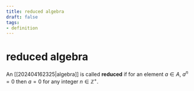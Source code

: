 ```yaml
---
title: reduced algebra
draft: false
tags:
- definition
---
```

# reduced algebra
An [[202404162325|algebra]] is called **reduced** if for an element $a \in A$, $a^n = 0$ then $a =0$ for any integer $n \in \mathbb{Z}^+$. 
